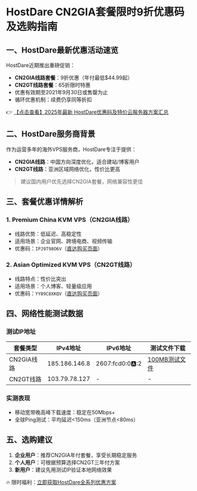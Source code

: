 # HostDare CN2GIA套餐限时9折优惠码及选购指南

## 一、HostDare最新优惠活动速览

HostDare近期推出重磅促销：
- **CN2GIA线路套餐**：9折优惠（年付最低$44.99起）
- **CN2GT线路套餐**：65折限时特惠
- 优惠有效期至2021年9月30日或售罄为止
- 循环优惠机制：续费仍享同等折扣

👉 [【点击查看】2025年最新 HostDare优惠码及特价云服务器方案汇总](https://bit.ly/hostdare)

## 二、HostDare服务商背景

作为运营多年的海外VPS服务商，HostDare专注于提供：
- **CN2GIA线路**：中国方向深度优化，适合建站/博客用户
- **CN2GT线路**：亚洲区域网络优化，性价比更高

> 建议国内用户优先选择CN2GIA套餐，网络兼容性更佳

## 三、套餐优惠详情解析

### 1. Premium China KVM VPS（CN2GIA线路）
- 线路优势：低延迟、高稳定性
- 适用场景：企业官网、跨境电商、视频传输
- 优惠码：`IPJ9T98O6V`（[直达购买页面](https://bit.ly/hostdare)）

### 2. Asian Optimized KVM VPS（CN2GT线路）
- 线路特点：性价比突出
- 适用场景：个人博客、轻量级应用
- 优惠码：`YY89C8XKQV`（[直达购买页面](https://bit.ly/hostdare)）

## 四、网络性能测试数据

### 测试IP地址
| 套餐类型       | IPv4地址       | IPv6地址           | 测试文件下载       |
|----------------|----------------|--------------------|--------------------|
| CN2GIA线路     | 185.186.146.8  | 2607:fcd0:0:a::2   | [100MB测试文件](http://185.186.146.8/100mb.bin) |
| CN2GT线路      | 103.79.78.127  | -                  | -                  |

### 实测表现
- 移动宽带晚高峰下载速度：稳定在50Mbps+
- 全球Ping测试：平均延迟<150ms（亚洲节点<80ms）

## 五、选购建议
1. **企业用户**：推荐CN2GIA年付套餐，享受长期稳定服务
2. **个人用户**：可根据预算选择CN2GT三年付方案
3. **新用户**：建议先用测试IP验证本地网络效果

🔥 限时福利：[立即获取HostDare全系列优惠方案](https://bit.ly/hostdare)